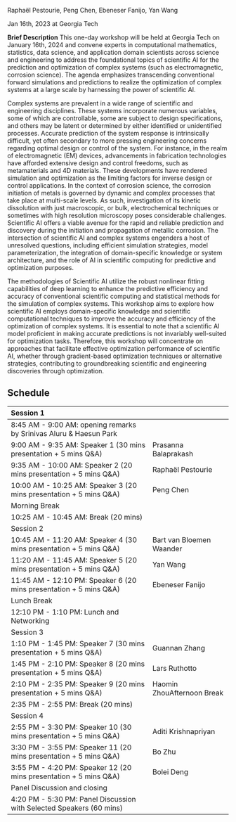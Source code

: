 Raphaël Pestourie, Peng Chen, Ebeneser Fanijo, Yan Wang

Jan 16th, 2023 at Georgia Tech

**Brief Description** This one-day workshop will be held at Georgia Tech on January 16th, 2024 and convene experts in computational mathematics, statistics, data science, and application domain scientists across science and engineering to address the foundational topics of scientific AI for the prediction and optimization of complex systems (such as electromagnetic, corrosion science). The agenda emphasizes transcending conventional forward simulations and predictions to realize the optimization of complex systems at a large scale by harnessing the power of scientific AI. 
 
Complex systems are prevalent in a wide range of scientific and engineering disciplines. These systems incorporate numerous variables, some of which are controllable, some are subject to design specifications, and others may be latent or determined by either identified or unidentified processes. Accurate prediction of the system response is intrinsically difficult, yet often secondary to more pressing engineering concerns regarding optimal design or control of the system. For instance, in the realm of electromagnetic (EM) devices, advancements in fabrication technologies have afforded extensive design and control freedoms, such as metamaterials and 4D materials. These developments have rendered simulation and optimization as the limiting factors for inverse design or control applications. In the context of corrosion science, the corrosion initiation of metals is governed by dynamic and complex processes that take place at multi-scale levels. As such, investigation of its kinetic dissolution with just macroscopic, or bulk, electrochemical techniques or sometimes with high resolution microscopy poses considerable challenges. Scientific AI offers a viable avenue for the rapid and reliable prediction and discovery during the initiation and propagation of metallic corrosion. The intersection of scientific AI and complex systems engenders a host of unresolved questions, including efficient simulation strategies, model parameterization, the integration of domain-specific knowledge or system architecture, and the role of AI in scientific computing for predictive and optimization purposes. 
 
The methodologies of Scientific AI utilize the robust nonlinear fitting capabilities of deep learning to enhance the predictive efficiency and accuracy of conventional scientific computing and statistical methods for the simulation of complex systems. This workshop aims to explore how scientific AI employs domain-specific knowledge and scientific computational techniques to improve the accuracy and efficiency of the optimization of complex systems. It is essential to note that a scientific AI model proficient in making accurate predictions is not invariably well-suited for optimization tasks. Therefore, this workshop will concentrate on approaches that facilitate effective optimization performance of scientific AI, whether through gradient-based optimization techniques or alternative strategies, contributing to groundbreaking scientific and engineering discoveries through optimization. 

## Schedule

|Session 1| |
|:----|:----|
|8:45 AM - 9:00 AM: opening remarks by Srinivas Aluru & Haesun Park| |
|9:00 AM - 9:35 AM: Speaker 1 (30 mins presentation + 5 mins Q&A)|Prasanna Balaprakash|
|9:35 AM - 10:00 AM: Speaker 2 (20 mins presentation + 5 mins Q&A)|Raphaël Pestourie|
|10:00 AM - 10:25 AM: Speaker 3 (20 mins presentation + 5 mins Q&A)|Peng Chen|
|Morning Break| |
|10:25 AM - 10:45 AM: Break (20 mins)| |
|Session 2| |
|10:45 AM - 11:20 AM: Speaker 4 (30 mins presentation + 5 mins Q&A)|Bart van Bloemen Waander|
|11:20 AM - 11:45 AM: Speaker 5 (20 mins presentation + 5 mins Q&A)|Yan Wang|
|11:45 AM - 12:10 PM: Speaker 6 (20 mins presentation + 5 mins Q&A)|Ebeneser Fanijo|
|Lunch Break| |
|12:10 PM - 1:10 PM: Lunch and Networking| |
|Session 3| |
|1:10 PM - 1:45 PM: Speaker 7 (30 mins presentation + 5 mins Q&A)|Guannan Zhang|
|1:45 PM - 2:10 PM: Speaker 8 (20 mins presentation + 5 mins Q&A)|Lars Ruthotto|
|2:10 PM - 2:35 PM: Speaker 9 (20 mins presentation + 5 mins Q&A)|Haomin ZhouAfternoon Break| |
|2:35 PM - 2:55 PM: Break (20 mins)| |
|Session 4| |
|2:55 PM - 3:30 PM: Speaker 10 (30 mins presentation + 5 mins Q&A)|Aditi Krishnapriyan|
|3:30 PM - 3:55 PM: Speaker 11 (20 mins presentation + 5 mins Q&A)|Bo Zhu|
|3:55 PM - 4:20 PM: Speaker 12 (20 mins presentation + 5 mins Q&A)|Bolei Deng|
|Panel Discussion and closing | |
|4:20 PM - 5:30 PM: Panel Discussion with Selected Speakers (60 mins)| |

